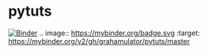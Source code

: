 # pytuts

[![Binder](https://mybinder.org/badge.svg)](https://mybinder.org/v2/gh/grahamulator/pytuts/master)
.. image:: https://mybinder.org/badge.svg :target: https://mybinder.org/v2/gh/grahamulator/pytuts/master
